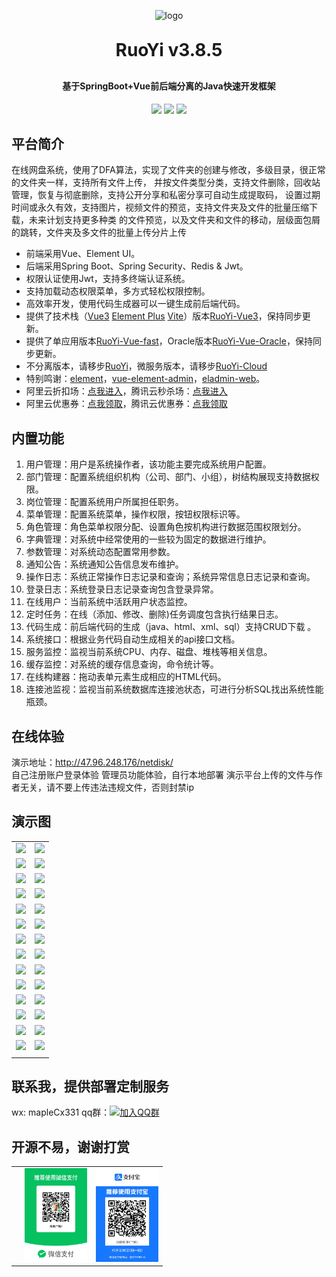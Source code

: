 <p align="center">
	<img alt="logo" src="https://oscimg.oschina.net/oscnet/up-d3d0a9303e11d522a06cd263f3079027715.png">
</p>
<h1 align="center" style="margin: 30px 0 30px; font-weight: bold;">RuoYi v3.8.5</h1>
<h4 align="center">基于SpringBoot+Vue前后端分离的Java快速开发框架</h4>
<p align="center">
	<a href="https://gitee.com/y_project/RuoYi-Vue/stargazers"><img src="https://gitee.com/y_project/RuoYi-Vue/badge/star.svg?theme=dark"></a>
	<a href="https://gitee.com/y_project/RuoYi-Vue"><img src="https://img.shields.io/badge/RuoYi-v3.8.5-brightgreen.svg"></a>
	<a href="https://gitee.com/y_project/RuoYi-Vue/blob/master/LICENSE"><img src="https://img.shields.io/github/license/mashape/apistatus.svg"></a>
</p>

## 平台简介

在线网盘系统，使用了DFA算法，实现了文件夹的创建与修改，多级目录，很正常的文件夹一样，支持所有文件上传，
并按文件类型分类，支持文件删除，回收站管理，恢复与彻底删除，支持公开分享和私密分享可自动生成提取码，
设置过期时间或永久有效，支持图片，视频文件的预览，支持文件夹及文件的批量压缩下载，未来计划支持更多种类
的文件预览，以及文件夹和文件的移动，层级面包屑的跳转，文件夹及多文件的批量上传分片上传

* 前端采用Vue、Element UI。
* 后端采用Spring Boot、Spring Security、Redis & Jwt。
* 权限认证使用Jwt，支持多终端认证系统。
* 支持加载动态权限菜单，多方式轻松权限控制。
* 高效率开发，使用代码生成器可以一键生成前后端代码。
* 提供了技术栈（[Vue3](https://v3.cn.vuejs.org) [Element Plus](https://element-plus.org/zh-CN) [Vite](https://cn.vitejs.dev)）版本[RuoYi-Vue3](https://github.com/yangzongzhuan/RuoYi-Vue3)，保持同步更新。
* 提供了单应用版本[RuoYi-Vue-fast](https://github.com/yangzongzhuan/RuoYi-Vue-fast)，Oracle版本[RuoYi-Vue-Oracle](https://github.com/yangzongzhuan/RuoYi-Vue-Oracle)，保持同步更新。
* 不分离版本，请移步[RuoYi](https://gitee.com/y_project/RuoYi)，微服务版本，请移步[RuoYi-Cloud](https://gitee.com/y_project/RuoYi-Cloud)
* 特别鸣谢：[element](https://github.com/ElemeFE/element)，[vue-element-admin](https://github.com/PanJiaChen/vue-element-admin)，[eladmin-web](https://github.com/elunez/eladmin-web)。
* 阿里云折扣场：[点我进入](http://aly.ruoyi.vip)，腾讯云秒杀场：[点我进入](http://txy.ruoyi.vip)&nbsp;&nbsp;
* 阿里云优惠券：[点我领取](https://www.aliyun.com/minisite/goods?userCode=brki8iof&share_source=copy_link)，腾讯云优惠券：[点我领取](https://cloud.tencent.com/redirect.php?redirect=1025&cps_key=198c8df2ed259157187173bc7f4f32fd&from=console)&nbsp;&nbsp;

## 内置功能

1.  用户管理：用户是系统操作者，该功能主要完成系统用户配置。
2.  部门管理：配置系统组织机构（公司、部门、小组），树结构展现支持数据权限。
3.  岗位管理：配置系统用户所属担任职务。
4.  菜单管理：配置系统菜单，操作权限，按钮权限标识等。
5.  角色管理：角色菜单权限分配、设置角色按机构进行数据范围权限划分。
6.  字典管理：对系统中经常使用的一些较为固定的数据进行维护。
7.  参数管理：对系统动态配置常用参数。
8.  通知公告：系统通知公告信息发布维护。
9.  操作日志：系统正常操作日志记录和查询；系统异常信息日志记录和查询。
10. 登录日志：系统登录日志记录查询包含登录异常。
11. 在线用户：当前系统中活跃用户状态监控。
12. 定时任务：在线（添加、修改、删除)任务调度包含执行结果日志。
13. 代码生成：前后端代码的生成（java、html、xml、sql）支持CRUD下载 。
14. 系统接口：根据业务代码自动生成相关的api接口文档。
15. 服务监控：监视当前系统CPU、内存、磁盘、堆栈等相关信息。
16. 缓存监控：对系统的缓存信息查询，命令统计等。
17. 在线构建器：拖动表单元素生成相应的HTML代码。
18. 连接池监视：监视当前系统数据库连接池状态，可进行分析SQL找出系统性能瓶颈。

## 在线体验

演示地址：http://47.96.248.176/netdisk/  
自己注册账户登录体验
管理员功能体验，自行本地部署
演示平台上传的文件与作者无关，请不要上传违法违规文件，否则封禁ip

## 演示图

<table>
    <tr>
        <td><img src="https://pic.imgdb.cn/item/66288b0f0ea9cb1403797b20.png"/></td>
        <td><img src="https://pic.imgdb.cn/item/66288f3e0ea9cb1403808877.png"/></td>
    </tr>
    <tr>
        <td><img src="https://pic.imgdb.cn/item/66288f8d0ea9cb140381144b.png"/></td>
        <td><img src="https://pic.imgdb.cn/item/662890360ea9cb1403825ba8.png"/></td>
    </tr>
    <tr>
        <td><img src="https://pic.imgdb.cn/item/662890620ea9cb140382a23f.png"/></td>
        <td><img src="https://pic.imgdb.cn/item/662890ed0ea9cb140383a9bc.png"/></td>
    </tr>
    <tr>
        <td><img src="https://pic.imgdb.cn/item/662891450ea9cb1403845c13.png"/></td>
        <td><img src="https://pic.imgdb.cn/item/662891740ea9cb140384ade9.png"/></td>
    </tr>
    <tr>
        <td><img src="https://pic.imgdb.cn/item/662891a30ea9cb1403850b80.png"/></td>
        <td><img src="https://pic.imgdb.cn/item/662891d50ea9cb140386bc46.png"/></td>
    </tr>
    <tr>
        <td><img src="https://pic.imgdb.cn/item/662892080ea9cb1403882b39.png"/></td>
        <td><img src="https://pic.imgdb.cn/item/662892600ea9cb140388e038.png"/></td>
    </tr>
    <tr>
        <td><img src="https://oscimg.oschina.net/oscnet/cd1f90be5f2684f4560c9519c0f2a232ee8.jpg"/></td>
        <td><img src="https://oscimg.oschina.net/oscnet/1cbcf0e6f257c7d3a063c0e3f2ff989e4b3.jpg"/></td>
    </tr>
    <tr>
        <td><img src="https://oscimg.oschina.net/oscnet/up-8074972883b5ba0622e13246738ebba237a.png"/></td>
        <td><img src="https://oscimg.oschina.net/oscnet/up-9f88719cdfca9af2e58b352a20e23d43b12.png"/></td>
    </tr>
    <tr>
        <td><img src="https://oscimg.oschina.net/oscnet/up-39bf2584ec3a529b0d5a3b70d15c9b37646.png"/></td>
        <td><img src="https://oscimg.oschina.net/oscnet/up-936ec82d1f4872e1bc980927654b6007307.png"/></td>
    </tr>
	<tr>
        <td><img src="https://oscimg.oschina.net/oscnet/up-b2d62ceb95d2dd9b3fbe157bb70d26001e9.png"/></td>
        <td><img src="https://oscimg.oschina.net/oscnet/up-d67451d308b7a79ad6819723396f7c3d77a.png"/></td>
    </tr>	 
    <tr>
        <td><img src="https://oscimg.oschina.net/oscnet/5e8c387724954459291aafd5eb52b456f53.jpg"/></td>
        <td><img src="https://oscimg.oschina.net/oscnet/644e78da53c2e92a95dfda4f76e6d117c4b.jpg"/></td>
    </tr>
	<tr>
        <td><img src="https://oscimg.oschina.net/oscnet/up-8370a0d02977eebf6dbf854c8450293c937.png"/></td>
        <td><img src="https://oscimg.oschina.net/oscnet/up-49003ed83f60f633e7153609a53a2b644f7.png"/></td>
    </tr>
	<tr>
        <td><img src="https://oscimg.oschina.net/oscnet/up-d4fe726319ece268d4746602c39cffc0621.png"/></td>
        <td><img src="https://oscimg.oschina.net/oscnet/up-c195234bbcd30be6927f037a6755e6ab69c.png"/></td>
    </tr>
    <tr>
        <td><img src="https://oscimg.oschina.net/oscnet/b6115bc8c31de52951982e509930b20684a.jpg"/></td>
        <td><img src="https://oscimg.oschina.net/oscnet/up-5e4daac0bb59612c5038448acbcef235e3a.png"/></td>
    </tr>
   <td>
</td>
</table>


## 联系我，提供部署定制服务
wx: mapleCx331   qq群：[![加入QQ群](https://img.shields.io/badge/628043364-blue.svg)](https://qm.qq.com/q/RuCfOyaOUm)

## 开源不易，谢谢打赏
<table>
 <td>
   <td><img style="height: 150px;width: 100px" src="/image/wxPay.jpg" alt=""/></td>
   <td><img style="height: 150px;width: 100px" src="/image/zfb.jpg" alt=""/></td>
 </td>
</table>
    
